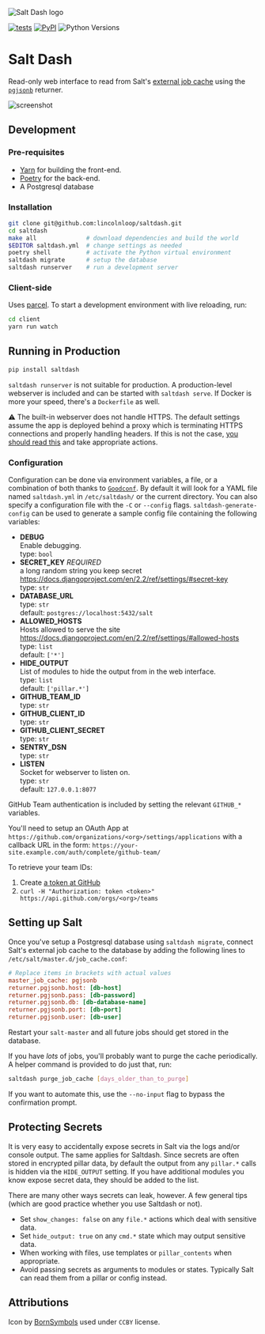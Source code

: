 ![Salt Dash logo](https://cldup.com/pjjyyptW69.png)

[![tests](https://img.shields.io/circleci/project/github/lincolnloop/saltdash/master.svg)](https://circleci.com/gh/lincolnloop/saltdash/tree/master)
[![PyPI](https://img.shields.io/pypi/v/saltdash.svg)](https://pypi.org/project/saltdash/)
![Python Versions](https://img.shields.io/pypi/pyversions/saltdash.svg)

# Salt Dash

Read-only web interface to read from Salt's [external job cache](https://docs.saltstack.com/en/latest/topics/jobs/external_cache.html) using the  [`pgjsonb`](https://docs.saltstack.com/en/latest/ref/returners/all/salt.returners.pgjsonb.html) returner.

![screenshot](https://cldup.com/8TTHBPfhyu.png)


## Development

### Pre-requisites

* [Yarn](https://yarnpkg.com/lang/en/docs/install/) for building the front-end.
* [Poetry](https://poetry.eustace.io/) for the back-end.
* A Postgresql database

### Installation

```bash
git clone git@github.com:lincolnloop/saltdash.git
cd saltdash
make all              # download dependencies and build the world
$EDITOR saltdash.yml  # change settings as needed
poetry shell          # activate the Python virtual environment
saltdash migrate      # setup the database
saltdash runserver    # run a development server
```

### Client-side

Uses [parcel](https://parceljs.org/). To start a development environment with live reloading, run:

```bash
cd client
yarn run watch
```

## Running in Production

```bash
pip install saltdash
```

`saltdash runserver` is not suitable for production. A production-level
webserver is included and can be started with `saltdash serve`. If Docker is
more your speed, there's a `Dockerfile` as well.

⚠️ The built-in webserver does not handle HTTPS. The default settings assume the
app is deployed behind a proxy which is terminating HTTPS connections and
properly handling headers. If this is not the case, [you should read this](https://docs.djangoproject.com/en/2.2/ref/settings/#secure-proxy-ssl-header) and take appropriate actions.

### Configuration

Configuration can be done via environment variables, a file, or a combination
of both thanks to [`Goodconf`](https://pypi.org/project/goodconf/). By default
it will look for a YAML file named `saltdash.yml` in `/etc/saltdash/` or the current
directory. You can also specify a configuration file with the `-C` or `--config`
flags. `saltdash-generate-config` can be used to generate a sample config file
containing the following variables:

* **DEBUG**  
  Enable debugging.  
  type: `bool`  
* **SECRET_KEY**  _REQUIRED_  
  a long random string you keep secret https://docs.djangoproject.com/en/2.2/ref/settings/#secret-key  
  type: `str`  
* **DATABASE_URL**  
  type: `str`  
  default: `postgres://localhost:5432/salt`  
* **ALLOWED_HOSTS**  
  Hosts allowed to serve the site https://docs.djangoproject.com/en/2.2/ref/settings/#allowed-hosts  
  type: `list`  
  default: `['*']`  
* **HIDE_OUTPUT**  
  List of modules to hide the output from in the web interface.  
  type: `list`  
  default: `['pillar.*']`
* **GITHUB_TEAM_ID**  
  type: `str`  
* **GITHUB_CLIENT_ID**  
  type: `str`  
* **GITHUB_CLIENT_SECRET**  
  type: `str`  
* **SENTRY_DSN**  
  type: `str`  
* **LISTEN**  
  Socket for webserver to listen on.  
  type: `str`  
  default: `127.0.0.1:8077`  

GitHub Team authentication is included by setting the relevant `GITHUB_*` variables.

You'll need to setup an OAuth App at `https://github.com/organizations/<org>/settings/applications` with a callback URL in the form: `https://your-site.example.com/auth/complete/github-team/`

To retrieve your team IDs:

1. Create [a token at GitHub](https://github.com/settings/tokens)
2. `curl -H "Authorization: token <token>" https://api.github.com/orgs/<org>/teams`



## Setting up Salt

Once you've setup a Postgresql database using `saltdash migrate`, connect Salt's external job cache to the database by adding the following lines to `/etc/salt/master.d/job_cache.conf`:

```ini
# Replace items in brackets with actual values
master_job_cache: pgjsonb
returner.pgjsonb.host: [db-host]
returner.pgjsonb.pass: [db-password]
returner.pgjsonb.db: [db-database-name]
returner.pgjsonb.port: [db-port]
returner.pgjsonb.user: [db-user]
```

Restart your `salt-master` and all future jobs should get stored in the database.

If you have *lots* of jobs, you'll probably want to purge the cache periodically. A helper command is provided to do just that, run:

```bash
saltdash purge_job_cache [days_older_than_to_purge]
```

If you want to automate this, use the `--no-input` flag to bypass the confirmation prompt.

## Protecting Secrets

It is very easy to accidentally expose secrets in Salt via the logs and/or
console output. The same applies for Saltdash. Since secrets are often stored
in encrypted pillar data, by default the output from any `pillar.*` calls is
hidden via the `HIDE_OUTPUT` setting. If you have additional modules you know
expose secret data, they should be added to the list.

There are many other ways secrets can leak, however. A few general tips (which
are good practice whether you use Saltdash or not).

* Set `show_changes: false` on any `file.*` actions which deal with sensitive data.
* Set `hide_output: true` on any `cmd.*` state which may output sensitive data.
* When working with files, use templates or `pillar_contents` when appropriate.
* Avoid passing secrets as arguments to modules or states. Typically Salt can
  read them from a pillar or config instead.

## Attributions

Icon by [BornSymbols](https://thenounproject.com/term/salt/705369) used under `CCBY` license.
